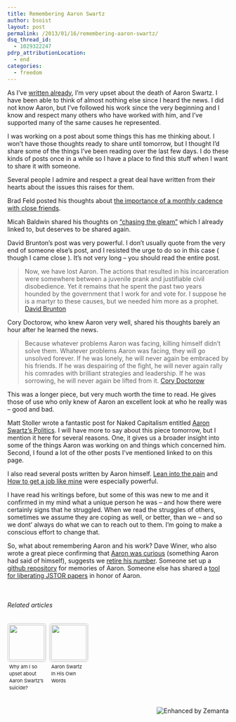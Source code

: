 ```yaml
---
title: Remembering Aaron Swartz
author: bsoist
layout: post
permalink: /2013/01/16/remembering-aaron-swartz/
dsq_thread_id:
  - 1029322247
pdrp_attributionLocation:
  - end
categories:
  - freedom
---
```

As I’ve [written already][1], I’m very upset about the death of Aaron Swartz. I have been able to think of almost nothing else since I heard the news. I did not know Aaron, but I’ve followed his work since the very beginning and I know and respect many others who have worked with him, and I’ve supported many of the same causes he represented.

I was working on a post about some things this has me thinking about. I won’t have those thoughts ready to share until tomorrow, but I thought I’d share some of the things I’ve been reading over the last few days. I do these kinds of posts once in a while so I have a place to find this stuff when I want to share it with someone.

Several people I admire and respect a great deal have written from their hearts about the issues this raises for them.

Brad Feld posted his thoughts about [the importance of a monthly cadence with close friends][2].

Micah Baldwin shared his thoughts on [“chasing the gleam”][3] which I already linked to, but deserves to be shared again.

David Brunton’s post was very powerful. I don’t usually quote from the very end of someone else’s post, and I resisted the urge to do so in this case ( though I came close ). It’s not very long &#8211; you should read the entire post.

> Now, we have lost Aaron. The actions that resulted in his incarceration were somewhere between a juvenile prank and justifiable civil disobedience. Yet it remains that he spent the past two years hounded by the government that I work for and vote for. I suppose he is a martyr to these causes, but we needed him more as a prophet. [David Brunton][4]

Cory Doctorow, who knew Aaron very well, shared his thoughts barely an hour after he learned the news.

> Because whatever problems Aaron was facing, killing himself didn’t solve them. Whatever problems Aaron was facing, they will go unsolved forever. If he was lonely, he will never again be embraced by his friends. If he was despairing of the fight, he will never again rally his comrades with brilliant strategies and leadership. If he was sorrowing, he will never again be lifted from it. [Cory Doctorow][5]

This was a longer piece, but very much worth the time to read. He gives those of use who only knew of Aaron an excellent look at who he really was &#8211; good and bad.

Matt Stoller wrote a fantastic post for Naked Capitalism entitled [Aaron Swartz’s Politics][6]. I will have more to say about this piece tomorrow, but I mention it here for several reasons. One, it gives us a broader insight into some of the things Aaron was working on and things which concerned him. Second, I found a lot of the other posts I’ve mentioned linked to on this page.

I also read several posts written by Aaron himself. [Lean into the pain][7] and [How to get a job like mine][8] were especially powerful.

I have read his writings before, but some of this was new to me and it confirmed in my mind what a unique person he was &#8211; and how there were certainly signs that he struggled. When we read the struggles of others, sometimes we assume they are coping as well, or better, than we &#8211; and so we dont’ always do what we can to reach out to them. I’m going to make a conscious effort to change that.

So, what about remembering Aaron and his work? Dave Winer, who also wrote a great piece confirming that [Aaron was curious][9] (something Aaron had said of himself), suggests we [retire his number][10]. Someone set up a [github repository][11] for memories of Aaron. Someone else has shared a [tool for liberating JSTOR papers][12] in honor of Aaron.

&nbsp;

<h6 class="zemanta-related-title" style="font-size: 1em;">
  Related articles
</h6>

<ul class="zemanta-article-ul zemanta-article-ul-image" style="margin: 0; padding: 0; overflow: hidden;">
  <li class="zemanta-article-ul-li-image zemanta-article-ul-li" style="padding: 0; background: none; list-style: none; display: block; float: left; vertical-align: top; text-align: left; width: 84px; font-size: 11px; margin: 2px 10px 10px 2px;">
    <a style="box-shadow: 0px 0px 4px #999; padding: 2px; display: block; border-radius: 2px; text-decoration: none;" href="http://discountgeni.us/2013/01/13/why-am-i-so-upset-about-aaron-swartzs-suicide/" target="_blank"><img style="padding: 0; margin: 0; border: 0; display: block; width: 80px; max-width: 100%;" alt="" src="http://i.zemanta.com/noimg_48_80_80.jpg" /></a><a style="display: block; overflow: hidden; text-decoration: none; line-height: 12pt; height: 80px; padding: 5px 2px 0 2px;" href="http://discountgeni.us/2013/01/13/why-am-i-so-upset-about-aaron-swartzs-suicide/" target="_blank">Why am I so upset about Aaron Swartz&#8217;s suicide?</a>
  </li>
  <li class="zemanta-article-ul-li-image zemanta-article-ul-li" style="padding: 0; background: none; list-style: none; display: block; float: left; vertical-align: top; text-align: left; width: 84px; font-size: 11px; margin: 2px 10px 10px 2px;">
    <a style="box-shadow: 0px 0px 4px #999; padding: 2px; display: block; border-radius: 2px; text-decoration: none;" href="http://dave-lucas.blogspot.com/2013/01/aaron-swartz-in-his-own-words.html" target="_blank"><img style="padding: 0; margin: 0; border: 0; display: block; width: 80px; max-width: 100%;" alt="" src="http://i.zemanta.com/138257087_80_80.jpg" /></a><a style="display: block; overflow: hidden; text-decoration: none; line-height: 12pt; height: 80px; padding: 5px 2px 0 2px;" href="http://dave-lucas.blogspot.com/2013/01/aaron-swartz-in-his-own-words.html" target="_blank">Aaron Swartz In His Own Words</a>
  </li>
</ul>

<div class="zemanta-pixie" style="margin-top: 10px; height: 15px;">
  <a class="zemanta-pixie-a" title="Enhanced by Zemanta" href="http://www.zemanta.com/?px"><img class="zemanta-pixie-img" style="border: none; float: right;" alt="Enhanced by Zemanta" src="http://img.zemanta.com/zemified_h.png?x-id=8ed76731-511a-4950-980c-397aa9ac0410" /></a>
</div>

 [1]: http://whsjr.soistmann.com/oped/2013/01/14/weve-lost-another-freedom-fighter/
 [2]: http://www.feld.com/wp/archives/2013/01/the-importance-of-a-monthly-cadence-with-close-friends.html?utm_source=feedburner&utm_medium=feed&utm_campaign=Feed%3A+FeldThoughts+%28Feld+Thoughts%29
 [3]: http://learntoduck.net/chasing-the-gleam
 [4]: http://davidbrunton.com/2013/01/14/aaron-swartz-is-dead/
 [5]: http://boingboing.net/2013/01/12/rip-aaron-swartz.html
 [6]: http://www.nakedcapitalism.com/2013/01/aaron-swartzs-politics.html#3mLpshzMqV3mjV3E.99
 [7]: http://www.aaronsw.com/weblog/dalio
 [8]: https://aaronsw.jottit.com/howtoget
 [9]: http://threads2.scripting.com/2013/january/aaronSwartz
 [10]: http://threads2.scripting.com/2013/january/weShouldRetireAaronsNumber
 [11]: https://github.com/rememberaaronsw/rememberaaronsw
 [12]: http://idealab.talkingpointsmemo.com/2013/01/aaron-swartz-article-liberator-tool-released-by-archive-team.php?ref=fpnewsfeed
